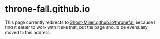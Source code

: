 # throne-fall.github.io

This page currently redirects to [Ghost-Miner.github.io/thronefall](Ghost-Miner.github.io/thronefall/) because I find it easier to work with it like that, but the page should be eventually moved to this address.
